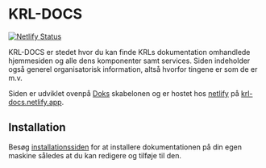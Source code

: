 # KRL-DOCS
[![Netlify Status](https://api.netlify.com/api/v1/badges/ed3ea1cf-ed58-4abc-93fd-b6d2d2c50753/deploy-status)](https://app.netlify.com/sites/krl-docs/deploys)

KRL-DOCS er stedet hvor du kan finde KRLs dokumentation omhandlede hjemmesiden og alle dens komponenter samt services. Siden indeholder også generel organisatorisk information, altså hvorfor tingene er som de er m.v.

Siden er udviklet ovenpå [Doks](https://github.com/h-enk/doks) skabelonen og er hostet hos [netlify](https://netlify.com) på [krl-docs.netlify.app](https://krl-docs.netlify.app).

## Installation
Besøg [installationssiden](https://krl-docs.netlify.app/docs/opsætning/dokumentation) for at installere dokumentationen på din egen maskine således at du kan redigere og tilføje til den.

